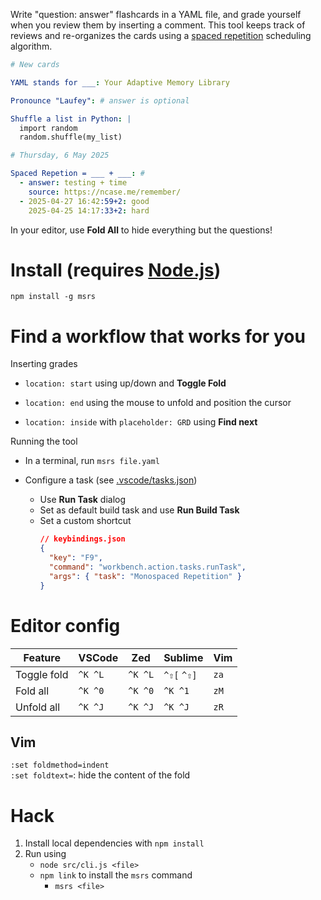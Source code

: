 Write "question: answer" flashcards in a YAML file, and grade yourself when you review them by inserting a comment.
This tool keeps track of reviews and re-organizes the cards using a [spaced repetition](https://en.wikipedia.org/wiki/Spaced_repetition) scheduling algorithm.

```yaml
# New cards

YAML stands for ___: Your Adaptive Memory Library

Pronounce "Laufey": # answer is optional

Shuffle a list in Python: |
  import random
  random.shuffle(my_list)

# Thursday, 6 May 2025

Spaced Repetion = ___ + ___: #
  - answer: testing + time
    source: https://ncase.me/remember/
  - 2025-04-27 16:42:59+2: good
    2025-04-25 14:17:33+2: hard
```

In your editor, use **Fold All** to hide everything but the questions!

# Install (requires [Node.js](https://nodejs.org/en/download))

`npm install -g msrs`

# Find a workflow that works for you

Inserting grades

- `location: start` using up/down and **Toggle Fold**

- `location: end` using the mouse to unfold and position the cursor

- `location: inside` with `placeholder: GRD` using **Find next**

Running the tool

- In a terminal, run `msrs file.yaml`

- Configure a task (see [.vscode/tasks.json](.vscode/tasks.json))
  - Use **Run Task** dialog
  - Set as default build task and use **Run Build Task**
  - Set a custom shortcut
    ```json
    // keybindings.json
    {
      "key": "F9",
      "command": "workbench.action.tasks.runTask",
      "args": { "task": "Monospaced Repetition" }
    }
    ```

# Editor config

| Feature     | VSCode  | Zed     | Sublime     | Vim  |
| ----------- | ------- | ------- | ----------- | ---- |
| Toggle fold | `^K ^L` | `^K ^L` | `^⇧[` `^⇧]` | `za` |
| Fold all    | `^K ^0` | `^K ^0` | `^K ^1`     | `zM` |
| Unfold all  | `^K ^J` | `^K ^J` | `^K ^J`     | `zR` |

## Vim

`:set foldmethod=indent`  
`:set foldtext=`: hide the content of the fold

# Hack

1. Install local dependencies with `npm install`
2. Run using
   - `node src/cli.js <file>`
   - `npm link` to install the `msrs` command
     - `msrs <file>`
